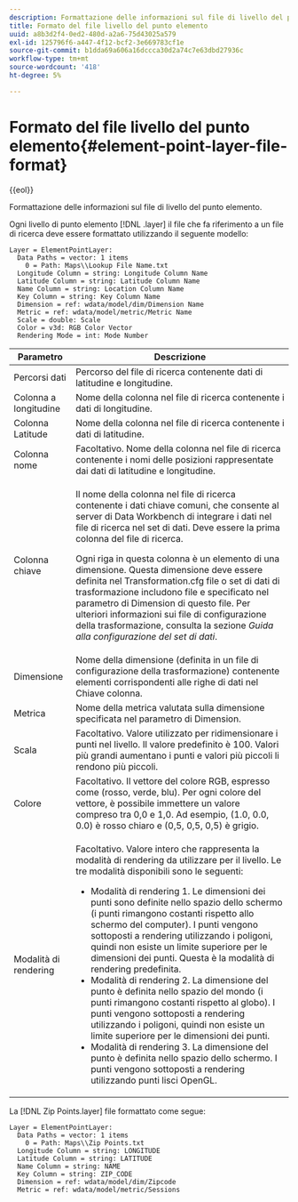 ```yaml
---
description: Formattazione delle informazioni sul file di livello del punto elemento.
title: Formato del file livello del punto elemento
uuid: a8b3d2f4-0ed2-480d-a2a6-75d43025a579
exl-id: 125796f6-a447-4f12-bcf2-3e669783cf1e
source-git-commit: b1dda69a606a16dccca30d2a74c7e63dbd27936c
workflow-type: tm+mt
source-wordcount: '418'
ht-degree: 5%

---
```


# Formato del file livello del punto elemento{#element-point-layer-file-format}

{{eol}}

Formattazione delle informazioni sul file di livello del punto elemento.

Ogni livello di punto elemento [!DNL .layer] il file che fa riferimento a un file di ricerca deve essere formattato utilizzando il seguente modello:

```
Layer = ElementPointLayer:
  Data Paths = vector: 1 items
    0 = Path: Maps\\Lookup File Name.txt
  Longitude Column = string: Longitude Column Name
  Latitude Column = string: Latitude Column Name
  Name Column = string: Location Column Name
  Key Column = string: Key Column Name
  Dimension = ref: wdata/model/dim/Dimension Name
  Metric = ref: wdata/model/metric/Metric Name
  Scale = double: Scale
  Color = v3d: RGB Color Vector
  Rendering Mode = int: Mode Number
```

<table id="table_B2BC5FE8C80E4680B9A565878192D75B"> 
 <thead> 
  <tr> 
   <th colname="col1" class="entry"> Parametro </th> 
   <th colname="col2" class="entry"> Descrizione </th> 
  </tr> 
 </thead>
 <tbody> 
  <tr> 
   <td colname="col1"> Percorsi dati </td> 
   <td colname="col2"> Percorso del file di ricerca contenente dati di latitudine e longitudine. </td> 
  </tr> 
  <tr> 
   <td colname="col1"> Colonna a longitudine </td> 
   <td colname="col2"> Nome della colonna nel file di ricerca contenente i dati di longitudine. </td> 
  </tr> 
  <tr> 
   <td colname="col1"> Colonna Latitude </td> 
   <td colname="col2"> Nome della colonna nel file di ricerca contenente i dati di latitudine. </td> 
  </tr> 
  <tr> 
   <td colname="col1"> Colonna nome </td> 
   <td colname="col2"> Facoltativo. Nome della colonna nel file di ricerca contenente i nomi delle posizioni rappresentate dai dati di latitudine e longitudine. </td> 
  </tr> 
  <tr> 
   <td colname="col1"> Colonna chiave </td> 
   <td colname="col2"> <p>Il nome della colonna nel file di ricerca contenente i dati chiave comuni, che consente al server di Data Workbench di integrare i dati nel file di ricerca nel set di dati. Deve essere la prima colonna del file di ricerca. </p> <p>Ogni riga in questa colonna è un elemento di una dimensione. Questa dimensione deve essere definita nel <span class="filepath"> Transformation.cfg</span> file o set di dati di trasformazione includono file e specificato nel parametro di Dimension di questo file. Per ulteriori informazioni sui file di configurazione della trasformazione, consulta la sezione <i>Guida alla configurazione del set di dati</i>. </p> </td> 
  </tr> 
  <tr> 
   <td colname="col1"> Dimensione </td> 
   <td colname="col2">Nome della dimensione (definita in un file di configurazione della trasformazione) contenente elementi corrispondenti alle righe di dati nel <span class="wintitle"> Chiave</span> colonna. </td> 
  </tr> 
  <tr> 
   <td colname="col1"> Metrica </td> 
   <td colname="col2"> Nome della metrica valutata sulla dimensione specificata nel parametro di Dimension. </td> 
  </tr> 
  <tr> 
   <td colname="col1"> Scala </td> 
   <td colname="col2"> Facoltativo. Valore utilizzato per ridimensionare i punti nel livello. Il valore predefinito è 100. Valori più grandi aumentano i punti e valori più piccoli li rendono più piccoli. </td> 
  </tr> 
  <tr> 
   <td colname="col1"> Colore </td> 
   <td colname="col2"> Facoltativo. Il vettore del colore RGB, espresso come (rosso, verde, blu). Per ogni colore del vettore, è possibile immettere un valore compreso tra 0,0 e 1,0. Ad esempio, (1.0, 0.0, 0.0) è rosso chiaro e (0,5, 0,5, 0,5) è grigio. </td> 
  </tr> 
  <tr> 
   <td colname="col1"> Modalità di rendering </td> 
   <td colname="col2"> <p>Facoltativo. Valore intero che rappresenta la modalità di rendering da utilizzare per il livello. Le tre modalità disponibili sono le seguenti: 
     <ul id="ul_CBB26B32505846A39FEB85E831E1C7AB"> 
      <li id="li_B31528A8858C4418ABCDFF0B4EFB25D7">Modalità di rendering 1. Le dimensioni dei punti sono definite nello spazio dello schermo (i punti rimangono costanti rispetto allo schermo del computer). I punti vengono sottoposti a rendering utilizzando i poligoni, quindi non esiste un limite superiore per le dimensioni dei punti. Questa è la modalità di rendering predefinita. </li> 
      <li id="li_CA0C3E0DBF004ADBB4D7819C0BF192FC">Modalità di rendering 2. La dimensione del punto è definita nello spazio del mondo (i punti rimangono costanti rispetto al globo). I punti vengono sottoposti a rendering utilizzando i poligoni, quindi non esiste un limite superiore per le dimensioni dei punti. </li> 
      <li id="li_8F8729976DDB434D869E81D4381E2688">Modalità di rendering 3. La dimensione del punto è definita nello spazio dello schermo. I punti vengono sottoposti a rendering utilizzando punti lisci OpenGL. </li> 
     </ul> </p> </td> 
  </tr> 
 </tbody> 
</table>

La [!DNL Zip Points.layer] file formattato come segue:

```
Layer = ElementPointLayer:
  Data Paths = vector: 1 items
    0 = Path: Maps\\Zip Points.txt
  Longitude Column = string: LONGITUDE
  Latitude Column = string: LATITUDE
  Name Column = string: NAME
  Key Column = string: ZIP_CODE
  Dimension = ref: wdata/model/dim/Zipcode
  Metric = ref: wdata/model/metric/Sessions
```

